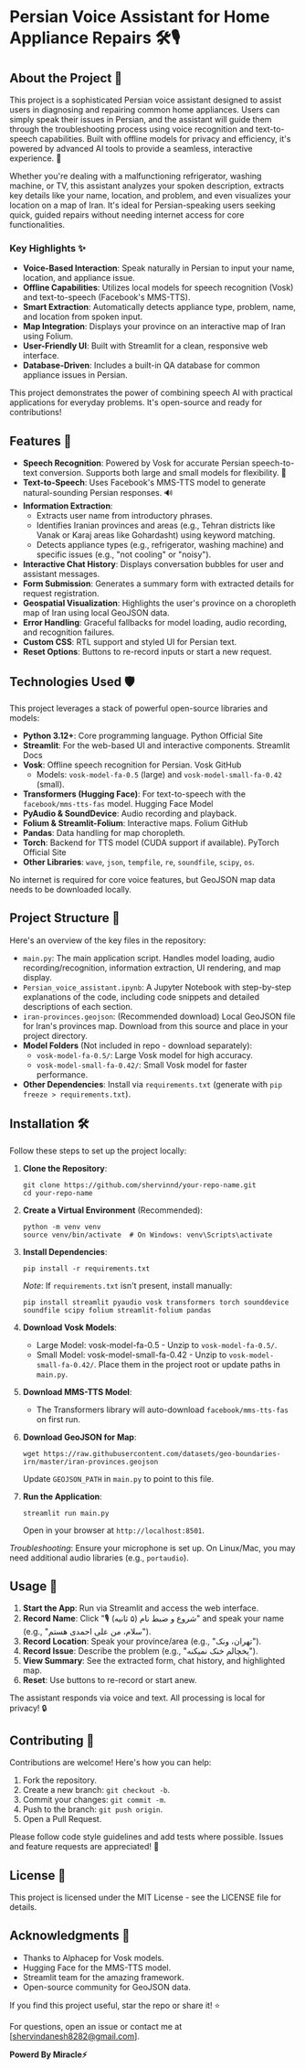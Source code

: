 # Persian Voice Assistant for Home Appliance Repairs 🛠️🎙️

## About the Project 📖

This project is a sophisticated Persian voice assistant designed to
assist users in diagnosing and repairing common home appliances. Users
can simply speak their issues in Persian, and the assistant will guide
them through the troubleshooting process using voice recognition and
text-to-speech capabilities. Built with offline models for privacy and
efficiency, it's powered by advanced AI tools to provide a seamless,
interactive experience. 🚀

Whether you're dealing with a malfunctioning refrigerator, washing
machine, or TV, this assistant analyzes your spoken description,
extracts key details like your name, location, and problem, and even
visualizes your location on a map of Iran. It's ideal for
Persian-speaking users seeking quick, guided repairs without needing
internet access for core functionalities.

### Key Highlights ✨

-   **Voice-Based Interaction**: Speak naturally in Persian to input
    your name, location, and appliance issue.
-   **Offline Capabilities**: Utilizes local models for speech
    recognition (Vosk) and text-to-speech (Facebook's MMS-TTS).
-   **Smart Extraction**: Automatically detects appliance type, problem,
    name, and location from spoken input.
-   **Map Integration**: Displays your province on an interactive map of
    Iran using Folium.
-   **User-Friendly UI**: Built with Streamlit for a clean, responsive
    web interface.
-   **Database-Driven**: Includes a built-in QA database for common
    appliance issues in Persian.

This project demonstrates the power of combining speech AI with
practical applications for everyday problems. It's open-source and ready
for contributions!

## Features 🔧

-   **Speech Recognition**: Powered by Vosk for accurate Persian
    speech-to-text conversion. Supports both large and small models for
    flexibility. 🎤
-   **Text-to-Speech**: Uses Facebook's MMS-TTS model to generate
    natural-sounding Persian responses. 🔊
-   **Information Extraction**:
    -   Extracts user name from introductory phrases.
    -   Identifies Iranian provinces and areas (e.g., Tehran districts
        like Vanak or Karaj areas like Gohardasht) using keyword
        matching.
    -   Detects appliance types (e.g., refrigerator, washing machine)
        and specific issues (e.g., "not cooling" or "noisy").
-   **Interactive Chat History**: Displays conversation bubbles for user
    and assistant messages.
-   **Form Submission**: Generates a summary form with extracted details
    for request registration.
-   **Geospatial Visualization**: Highlights the user's province on a
    choropleth map of Iran using local GeoJSON data.
-   **Error Handling**: Graceful fallbacks for model loading, audio
    recording, and recognition failures.
-   **Custom CSS**: RTL support and styled UI for Persian text.
-   **Reset Options**: Buttons to re-record inputs or start a new
    request.

## Technologies Used 🛡️

This project leverages a stack of powerful open-source libraries and
models:

-   **Python 3.12+**: Core programming language. Python Official Site
-   **Streamlit**: For the web-based UI and interactive components.
    Streamlit Docs
-   **Vosk**: Offline speech recognition for Persian. Vosk GitHub
    -   Models: `vosk-model-fa-0.5` (large) and
        `vosk-model-small-fa-0.42` (small).
-   **Transformers (Hugging Face)**: For text-to-speech with the
    `facebook/mms-tts-fas` model. Hugging Face Model
-   **PyAudio & SoundDevice**: Audio recording and playback.
-   **Folium & Streamlit-Folium**: Interactive maps. Folium GitHub
-   **Pandas**: Data handling for map choropleth.
-   **Torch**: Backend for TTS model (CUDA support if available).
    PyTorch Official Site
-   **Other Libraries**: `wave`, `json`, `tempfile`, `re`, `soundfile`,
    `scipy`, `os`.

No internet is required for core voice features, but GeoJSON map data
needs to be downloaded locally.

## Project Structure 📂

Here's an overview of the key files in the repository:

-   `main.py`: The main application script. Handles model loading, audio
    recording/recognition, information extraction, UI rendering, and map
    display.
-   `Persian_voice_assistant.ipynb`: A Jupyter Notebook with
    step-by-step explanations of the code, including code snippets and
    detailed descriptions of each section.
-   `iran-provinces.geojson`: (Recommended download) Local GeoJSON file
    for Iran's provinces map. Download from this source and place in
    your project directory.
-   **Model Folders** (Not included in repo - download separately):
    -   `vosk-model-fa-0.5/`: Large Vosk model for high accuracy.
    -   `vosk-model-small-fa-0.42/`: Small Vosk model for faster
        performance.
-   **Other Dependencies**: Install via `requirements.txt` (generate
    with `pip freeze > requirements.txt`).

## Installation 🛠️

Follow these steps to set up the project locally:

1.  **Clone the Repository**:

        git clone https://github.com/shervinnd/your-repo-name.git
        cd your-repo-name

2.  **Create a Virtual Environment** (Recommended):

        python -m venv venv
        source venv/bin/activate  # On Windows: venv\Scripts\activate

3.  **Install Dependencies**:

        pip install -r requirements.txt

    *Note*: If `requirements.txt` isn't present, install manually:

        pip install streamlit pyaudio vosk transformers torch sounddevice soundfile scipy folium streamlit-folium pandas

4.  **Download Vosk Models**:

    -   Large Model: vosk-model-fa-0.5 - Unzip to `vosk-model-fa-0.5/`.
    -   Small Model: vosk-model-small-fa-0.42 - Unzip to
        `vosk-model-small-fa-0.42/`. Place them in the project root or
        update paths in `main.py`.

5.  **Download MMS-TTS Model**:

    -   The Transformers library will auto-download
        `facebook/mms-tts-fas` on first run.

6.  **Download GeoJSON for Map**:

        wget https://raw.githubusercontent.com/datasets/geo-boundaries-irn/master/iran-provinces.geojson

    Update `GEOJSON_PATH` in `main.py` to point to this file.

7.  **Run the Application**:

        streamlit run main.py

    Open in your browser at `http://localhost:8501`.

*Troubleshooting*: Ensure your microphone is set up. On Linux/Mac, you
may need additional audio libraries (e.g., `portaudio`).

## Usage 📱

1.  **Start the App**: Run via Streamlit and access the web interface.
2.  **Record Name**: Click "🎙️ شروع و ضبط نام (۵ ثانیه)" and speak your
    name (e.g., "سلام، من علی احمدی هستم").
3.  **Record Location**: Speak your province/area (e.g., "تهران، ونک").
4.  **Record Issue**: Describe the problem (e.g., "یخچالم خنک نمیکنه").
5.  **View Summary**: See the extracted form, chat history, and
    highlighted map.
6.  **Reset**: Use buttons to re-record or start anew.

The assistant responds via voice and text. All processing is local for
privacy! 🔒

## Contributing 🤝

Contributions are welcome! Here's how you can help:

1.  Fork the repository.
2.  Create a new branch: `git checkout -b`.
3.  Commit your changes: `git commit -m`.
4.  Push to the branch: `git push origin`.
5.  Open a Pull Request.

Please follow code style guidelines and add tests where possible. Issues
and feature requests are appreciated! 🌟

## License 📄

This project is licensed under the MIT License - see the LICENSE file
for details.

## Acknowledgments 🙏

-   Thanks to Alphacep for Vosk models.
-   Hugging Face for the MMS-TTS model.
-   Streamlit team for the amazing framework.
-   Open-source community for GeoJSON data.

If you find this project useful, star the repo or share it! ⭐

For questions, open an issue or contact me at
\[shervindanesh8282@gmail.com\].

**Powerd By Miracle⚡**

